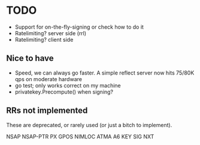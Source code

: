 # TODO

* Support for on-the-fly-signing or check how to do it
* Ratelimiting? server side (rrl)
* Ratelimiting? client side

## Nice to have

* Speed, we can always go faster. A simple reflect server now hits 75/80K qps on
    moderate hardware
* go test; only works correct on my machine
* privatekey.Precompute() when signing? 

## RRs not implemented

These are deprecated, or rarely used (or just a bitch to implement).

NSAP
NSAP-PTR
PX
GPOS
NIMLOC
ATMA
A6
KEY
SIG
NXT
